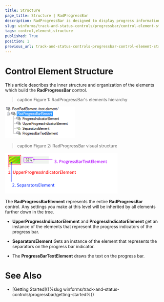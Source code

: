 ```yaml
---
title: Structure
page_title: Structure | RadProgressBar
description: RadProgressBar is designed to display progress information to the user during a long-running operation.  
slug: winforms/track-and-status-controls/progressbar/control-element-structure
tags: control,element,structure
published: True
position: 1
previous_url: track-and-status-controls-progressbar-control-element-structure
---
```


# Control Element Structure

This article describes the inner structure and organization of the elements which build the **RadProgressBar** control.

>caption Figure 1: RadProgressBar's elements hierarchy

![track-and-status-controls-progressbar-control-element-structure 001](images/track-and-status-controls-progressbar-control-element-structure001.png)

>caption Figure 2: RadProgressBar visual structure

![track-and-status-controls-progressbar-control-element-structure 002](images/track-and-status-controls-progressbar-control-element-structure002.png)

The __RadProgressBarElement__ represents the entire __RadProgressBar__ control. Any settings you make at this level will be inherited by all elements further down in the tree.

* **UpperProgressIndicatorElement** and **ProgressIndicatorElement** get an instance of the elements that represent the progress indicators of the progress bar.
        
* **SeparatorsElement** Gets an instance of the element that represents the separators on the progress bar indicator.

* The **ProgressBarTextElement** draws the text on the progress bar.

# See Also

* [Getting Started]({%slug winforms/track-and-status-controls/progressbar/getting-started%})
            
